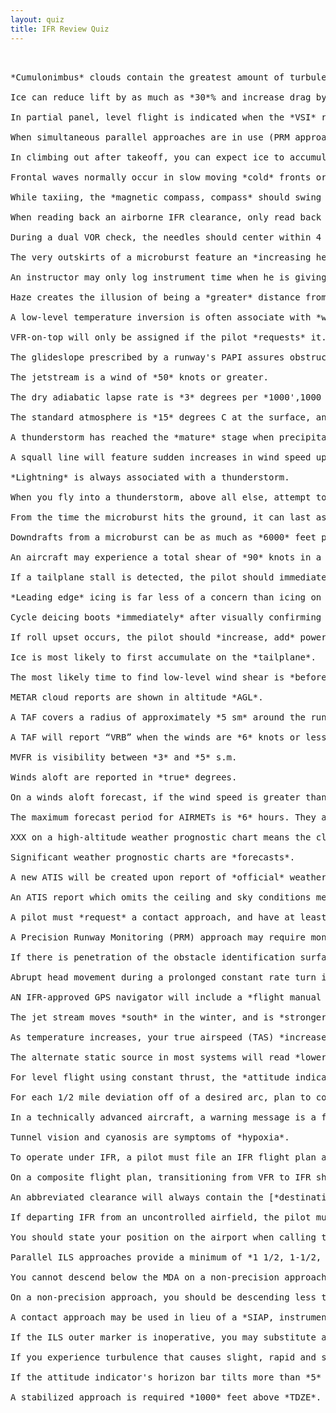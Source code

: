 ```yaml
---
layout: quiz
title: IFR Review Quiz
---
```


<pre>


*Cumulonimbus* clouds contain the greatest amount of turbulence.

Ice can reduce lift by as much as *30*% and increase drag by as much as *40*%.

In partial panel, level flight is indicated when the *VSI* reverses its trend, the [*airspeed, airspeed indicator* stops moving, and the *altimeter*] stops moving. 

When simultaneous parallel approaches are in use (PRM approached), radar advisories are received over the *tower* frequency.

In climbing out after takeoff, you can expect ice to accumulate *under the wings* due to the high *AOA*.

Frontal waves normally occur in slow moving *cold* fronts or *stationary* fronts.

While taxiing, the *magnetic compass, compass* should swing freely and show normal headings.

When reading back an airborne IFR clearance, only read back the parts containing *altitude* assignment or *vectors*, or any parts requiring *verification*. 

During a dual VOR check, the needles should center within 4 degrees of *the two indicated radials, each other*.

The very outskirts of a microburst feature an *increasing headwind*, and an unexplained *increase in performance*.

An instructor may only log instrument time when he is giving instrument instruction in *actual* instrument conditions.

Haze creates the illusion of being a *greater* distance from the runway than you actually are, causing you fly a *lower approach*.

A low-level temperature inversion is often associate with *wind shear*.

VFR-on-top will only be assigned if the pilot *requests* it.

The glideslope prescribed by a runway's PAPI assures obstruction clearance within *4nm* of the runway threshold, and within +/- *10* degrees of the runway centerline.

The jetstream is a wind of *50* knots or greater. 

The dry adiabatic lapse rate is *3* degrees per *1000',1000 ft*.

The standard atmosphere is *15* degrees C at the surface, and lapses *2* degrees per *1000',1000 ft*, making it a *stable* atmosphere. 

A thunderstorm has reached the *mature* stage when precipitation begins to fall at the surface.

A squall line will feature sudden increases in wind speed up to *16* knots, rising to *22* knots or more, and lasting for as long as *1* minute.

*Lightning* is always associated with a thunderstorm.

When you fly into a thunderstorm, above all else, attempt to keep the airplane *level*.

From the time the microburst hits the ground, it can last as long as *15* minutes.

Downdrafts from a microburst can be as much as *6000* feet per minute.

An aircraft may experience a total shear of *90* knots in a microburst.

If a tailplane stall is detected, the pilot should immediately [*retract the flaps*, *increase power, add power*, and *pull up*]. 

*Leading edge* icing is far less of a concern than icing on the *upper surface*.

Cycle deicing boots *immediately* after visually confirming ice buildup on the leading edge. Also, continue to cycle boots *after leaving* icing conditions to ensure the leading edge is clear.

If roll upset occurs, the pilot should *increase, add* power and *decrease, lower, reduce* the angle of attack.

Ice is most likely to first accumulate on the *tailplane*.

The most likely time to find low-level wind shear is *before* the passage of a warm front, and *after* the passage of a cold front. 

METAR cloud reports are shown in altitude *AGL*.

A TAF covers a radius of approximately *5 sm* around the runway complex.

A TAF will report “VRB” when the winds are *6* knots or less.

MVFR is visibility between *3* and *5* s.m.

Winds aloft are reported in *true* degrees. 

On a winds aloft forecast, if the wind speed is greater than *100* knots, then *50* is added to the wind direction (making it an impossible direction), and *100* is subtracted from the wind speed. 

The maximum forecast period for AIRMETs is *6* hours. They are also issued every *6* hours.

XXX on a high-altitude weather prognostic chart means the cloud bases are below *25000*.

Significant weather prognostic charts are *forecasts*.

A new ATIS will be created upon report of *official* weather, regardless of its contents.

An ATIS report which omits the ceiling and sky conditions means that the ceiling is more than *5000* feet, and the visibility is greater than *5* miles.

A pilot must *request* a contact approach, and have at least *1 mi, 1 mile* visibility and remain *clear of clouds*. 

A Precision Runway Monitoring (PRM) approach may require monitoring of two *comm, communication* frequencies.

If there is penetration of the obstacle identification surface (OIS) for an ILS runway equipped with MALSR, the published approach *visibility* requirements will be no lower than *3/4* s.m.

Abrupt head movement during a prolonged constant rate turn in IMC or simulated instrument conditions can cause the *coriolis illusion*.

AN IFR-approved GPS navigator will include a *flight manual supplement* which contains the limitations and operating procedures applicable to the equipment installed.

The jet stream moves *south* in the winter, and is *stronger* than it is in the summer.

As temperature increases, your true airspeed (TAS) *increases*.

The alternate static source in most systems will read *lower* pressure than the normal static source. 

For level flight using constant thrust, the *attitude indicator, ai* would be least appropriate for determining the need for a pitch change. 

For each 1/2 mile deviation off of a desired arc, plan to correct between *10* and *20* degrees. 

In a technically advanced aircraft, a warning message is a flash *red* indication with a repeating tone. 

Tunnel vision and cyanosis are symptoms of *hypoxia*.

To operate under IFR, a pilot must file an IFR flight plan and receive a clearance prior to *entering controlled airspace*.

On a composite flight plan, transitioning from VFR to IFR should involve contacting a *FSS* and requesting they close your VFR portion, and request ATC clearance. 

An abbreviated clearance will always contain the [*destination airport, destination*, and *route*].

If departing IFR from an uncontrolled airfield, the pilot must advise ATC *asap, as soon as possible*, but no later than *30* minutes, if they have not departed by the void time. 

You should state your position on the airport when calling the tower for a takeoff clearance when departing from a *runway intersection*. 

Parallel ILS approaches provide a minimum of *1 1/2, 1-1/2, 1.5* s.m. radar separation between aircraft on the adjacent localizer course. 

You cannot descend below the MDA on a non-precision approach until reaching the *visual decent point, vdp*, if the approach has one. This keeps you clear of obstacles on your final descent to the runway. 

On a non-precision approach, you should be descending less than *1000* FPM at the MDA, and less than *500* FPM when you are *500* feet above the touchdown zone. 

A contact approach may be used in lieu of a *SIAP, instrument approach*.

If the ILS outer marker is inoperative, you may substitute a [*compass locator*  or *precision radar*]. *DME*, may also be substituted for the OM, but only when specified in the procedure.

If you experience turbulence that causes slight, rapid and somewhat rhythmic bumpiness without appreciable changes in altitude or attitude, the report *light chop*. If the turbulence _does_ cause erratic changes in altitude and/or attitude, then report *light turbulence*.

If the attitude indicator's horizon bar tilts more than *5* degrees while making taxi turns, assume the instrument is unreliable. 

A stabilized approach is required *1000* feet above *TDZE*.

</pre>